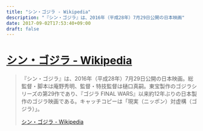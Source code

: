 ```yaml
---
title: "シン・ゴジラ - Wikipedia"
description: "『シン・ゴジラ』は、2016年（平成28年）7月29日公開の日本映画"
date: 2017-09-02T17:53:40+09:00
draft: false
---
```



# [シン・ゴジラ \- Wikipedia](https://ja.wikipedia.org/wiki/%E3%82%B7%E3%83%B3%E3%83%BB%E3%82%B4%E3%82%B8%E3%83%A9)

> 『シン・ゴジラ』は、2016年（平成28年）7月29日公開の日本映画。総監督・脚本は庵野秀明、監督・特技監督は樋口真嗣。東宝製作のゴジラシリーズの第29作であり、『ゴジラ FINAL WARS』以来約12年ぶりの日本製作のゴジラ映画である。キャッチコピーは「現実（ニッポン）対虚構（ゴジラ）」。
>
>[シン・ゴジラ - Wikipedia](https://ja.wikipedia.org/wiki/%E3%82%B7%E3%83%B3%E3%83%BB%E3%82%B4%E3%82%B8%E3%83%A9)

